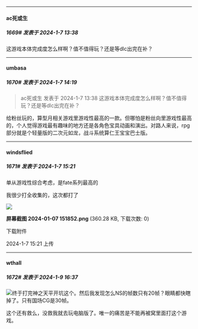 
*****

####  ac死或生  
##### 1669#       发表于 2024-1-7 13:38

这游戏本体完成度怎么样啊？值不值得玩？还是等dlc出完在补？


*****

####  umbasa  
##### 1670#       发表于 2024-1-7 14:19

<blockquote>ac死或生 发表于 2024-1-7 13:38
这游戏本体完成度怎么样啊？值不值得玩？还是等dlc出完在补？</blockquote>
给粉丝玩的，算型月相关游戏里游戏性最高的一款。但哪怕是粉丝向里游戏性最高的，个人觉得游戏最有趣味的地方还是各角色宝具动画和演出。对路人来说，rpg部分就是个轻量版的二次元如龙，战斗系统算仁王宝宝巴士版。


*****

####  windsflied  
##### 1671#       发表于 2024-1-7 15:21

单从游戏性综合考虑，是fate系列最高的

我很少打全收集的，这次都打了

<img src="https://img.saraba1st.com/forum/202401/07/152118xl51fff122liqff8.png" referrerpolicy="no-referrer">

<strong>屏幕截图 2024-01-07 151852.png</strong> (360.28 KB, 下载次数: 0)

下载附件

2024-1-7 15:21 上传


*****

####  wthall  
##### 1672#       发表于 2024-1-9 16:37

<img src="https://static.saraba1st.com/image/smiley/face2017/067.png" referrerpolicy="no-referrer">终于打完神之天平开坑这个。然后我发现怎么NS的帧数只有20帧？眼睛都快瞎掉了。只有国场CG是30帧。

这个还有救么，没救我就去玩电脑版了。唯一的痛苦是不能再被窝里面打这个游戏。

